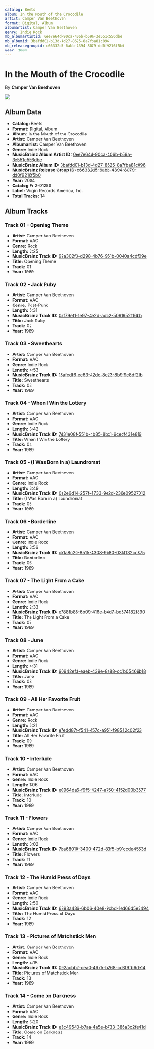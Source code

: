 ```yaml
---
catalog: Beets
album: In the Mouth of the Crocodile
artist: Camper Van Beethoven
format: Digital, Album
albumartist: Camper Van Beethoven
genre: Indie Rock
mb_albumartistid: 0ee7e64d-90ca-406b-b59a-3e551c556dbe
mb_albumid: 3bafdd01-b13d-4d27-8625-8a7fba81c096
mb_releasegroupid: c66332d5-6abb-4394-8079-dd0f9216f5b0
year: 2004
---
```


# In the Mouth of the Crocodile

By **Camper Van Beethoven**

![](../../assets/beetscovers/Camper_Van_Beethoven-In_the_Mouth_of_the_Crocodile.jpg)

## Album Data

- **Catalog:** Beets
- **Format:** Digital, Album
- **Album:** In the Mouth of the Crocodile
- **Artist:** Camper Van Beethoven
- **Albumartist:** Camper Van Beethoven
- **Genre:** Indie Rock
- **MusicBrainz Album Artist ID:** [0ee7e64d-90ca-406b-b59a-3e551c556dbe](https://musicbrainz.org/artist/0ee7e64d-90ca-406b-b59a-3e551c556dbe)
- **MusicBrainz Album ID:** [3bafdd01-b13d-4d27-8625-8a7fba81c096](https://musicbrainz.org/release/3bafdd01-b13d-4d27-8625-8a7fba81c096)
- **MusicBrainz Release Group ID:** [c66332d5-6abb-4394-8079-dd0f9216f5b0](https://musicbrainz.org/release-group/c66332d5-6abb-4394-8079-dd0f9216f5b0)
- **Year:** 2004
- **Catalog #:** 2-91289
- **Label:** Virgin Records America, Inc.
- **Total Tracks:** 14

## Album Tracks

### Track 01 - Opening Theme

- **Artist:** Camper Van Beethoven
- **Format:** AAC
- **Genre:** Rock
- **Length:** 2:25
- **MusicBrainz Track ID:** [92a302f3-d298-4b76-961b-0040a4cdf09e](https://musicbrainz.org/recording/92a302f3-d298-4b76-961b-0040a4cdf09e)
- **Title:** Opening Theme
- **Track:** 01
- **Year:** 1989

### Track 02 - Jack Ruby

- **Artist:** Camper Van Beethoven
- **Format:** AAC
- **Genre:** Post-Punk
- **Length:** 5:31
- **MusicBrainz Track ID:** [0af79ef1-1e97-4e2d-adb2-5091952116bb](https://musicbrainz.org/recording/0af79ef1-1e97-4e2d-adb2-5091952116bb)
- **Title:** Jack Ruby
- **Track:** 02
- **Year:** 1989

### Track 03 - Sweethearts

- **Artist:** Camper Van Beethoven
- **Format:** AAC
- **Genre:** Indie Rock
- **Length:** 4:53
- **MusicBrainz Track ID:** [18afcdf6-ec63-42dc-8e23-8b9f9c8df21b](https://musicbrainz.org/recording/18afcdf6-ec63-42dc-8e23-8b9f9c8df21b)
- **Title:** Sweethearts
- **Track:** 03
- **Year:** 1989

### Track 04 - When I Win the Lottery

- **Artist:** Camper Van Beethoven
- **Format:** AAC
- **Genre:** Indie Rock
- **Length:** 3:42
- **MusicBrainz Track ID:** [7d31e08f-551b-4b85-8bc1-9cedf431e819](https://musicbrainz.org/recording/7d31e08f-551b-4b85-8bc1-9cedf431e819)
- **Title:** When I Win the Lottery
- **Track:** 04
- **Year:** 1989

### Track 05 - (I Was Born in a) Laundromat

- **Artist:** Camper Van Beethoven
- **Format:** AAC
- **Genre:** Indie Rock
- **Length:** 3:49
- **MusicBrainz Track ID:** [0a2e6d14-257f-4733-9e2d-236e09527012](https://musicbrainz.org/recording/0a2e6d14-257f-4733-9e2d-236e09527012)
- **Title:** (I Was Born in a) Laundromat
- **Track:** 05
- **Year:** 1989

### Track 06 - Borderline

- **Artist:** Camper Van Beethoven
- **Format:** AAC
- **Genre:** Indie Rock
- **Length:** 3:56
- **MusicBrainz Track ID:** [c51a8c20-8515-4308-9b80-035f132cc875](https://musicbrainz.org/recording/c51a8c20-8515-4308-9b80-035f132cc875)
- **Title:** Borderline
- **Track:** 06
- **Year:** 1989

### Track 07 - The Light From a Cake

- **Artist:** Camper Van Beethoven
- **Format:** AAC
- **Genre:** Indie Rock
- **Length:** 2:33
- **MusicBrainz Track ID:** [e788fb88-6b09-416e-b4d7-bd574182f890](https://musicbrainz.org/recording/e788fb88-6b09-416e-b4d7-bd574182f890)
- **Title:** The Light From a Cake
- **Track:** 07
- **Year:** 1989

### Track 08 - June

- **Artist:** Camper Van Beethoven
- **Format:** AAC
- **Genre:** Indie Rock
- **Length:** 4:31
- **MusicBrainz Track ID:** [90942ef3-eaeb-439e-8a88-cc1b05469b18](https://musicbrainz.org/recording/90942ef3-eaeb-439e-8a88-cc1b05469b18)
- **Title:** June
- **Track:** 08
- **Year:** 1989

### Track 09 - All Her Favorite Fruit

- **Artist:** Camper Van Beethoven
- **Format:** AAC
- **Genre:** Rock
- **Length:** 5:21
- **MusicBrainz Track ID:** [e7edd87f-f541-457c-a951-f98542c02f23](https://musicbrainz.org/recording/e7edd87f-f541-457c-a951-f98542c02f23)
- **Title:** All Her Favorite Fruit
- **Track:** 09
- **Year:** 1989

### Track 10 - Interlude

- **Artist:** Camper Van Beethoven
- **Format:** AAC
- **Genre:** Indie Rock
- **Length:** 1:06
- **MusicBrainz Track ID:** [e0964da6-f9f5-4247-a750-4152d00b3677](https://musicbrainz.org/recording/e0964da6-f9f5-4247-a750-4152d00b3677)
- **Title:** Interlude
- **Track:** 10
- **Year:** 1989

### Track 11 - Flowers

- **Artist:** Camper Van Beethoven
- **Format:** AAC
- **Genre:** Indie Rock
- **Length:** 3:02
- **MusicBrainz Track ID:** [7ba68010-3400-472d-83f5-b91ccde4563d](https://musicbrainz.org/recording/7ba68010-3400-472d-83f5-b91ccde4563d)
- **Title:** Flowers
- **Track:** 11
- **Year:** 1989

### Track 12 - The Humid Press of Days

- **Artist:** Camper Van Beethoven
- **Format:** AAC
- **Genre:** Indie Rock
- **Length:** 2:50
- **MusicBrainz Track ID:** [6893a436-6b06-40e8-9cbd-1ed66d5e5494](https://musicbrainz.org/recording/6893a436-6b06-40e8-9cbd-1ed66d5e5494)
- **Title:** The Humid Press of Days
- **Track:** 12
- **Year:** 1989

### Track 13 - Pictures of Matchstick Men

- **Artist:** Camper Van Beethoven
- **Format:** AAC
- **Genre:** Indie Rock
- **Length:** 4:15
- **MusicBrainz Track ID:** [092acbb2-cea0-4675-b268-cd3f9fb6de14](https://musicbrainz.org/recording/092acbb2-cea0-4675-b268-cd3f9fb6de14)
- **Title:** Pictures of Matchstick Men
- **Track:** 13
- **Year:** 1989

### Track 14 - Come on Darkness

- **Artist:** Camper Van Beethoven
- **Format:** AAC
- **Genre:** Indie Rock
- **Length:** 3:20
- **MusicBrainz Track ID:** [e3c49540-b7aa-4a5e-b733-386a3c2fe41d](https://musicbrainz.org/recording/e3c49540-b7aa-4a5e-b733-386a3c2fe41d)
- **Title:** Come on Darkness
- **Track:** 14
- **Year:** 1989

